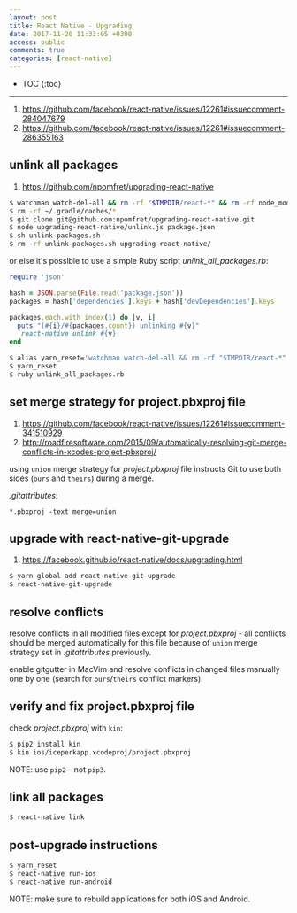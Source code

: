```yaml
---
layout: post
title: React Native - Upgrading
date: 2017-11-20 11:33:05 +0300
access: public
comments: true
categories: [react-native]
---
```


<!-- more -->

* TOC
{:toc}
<hr>

1. <https://github.com/facebook/react-native/issues/12261#issuecomment-284047679>
2. <https://github.com/facebook/react-native/issues/12261#issuecomment-286355163>

unlink all packages
-------------------

1. <https://github.com/npomfret/upgrading-react-native>

```sh
$ watchman watch-del-all && rm -rf "$TMPDIR/react-*" && rm -rf node_modules/ && yarn cache clean && yarn install
$ rm -rf ~/.gradle/caches/*
$ git clone git@github.com:npomfret/upgrading-react-native.git
$ node upgrading-react-native/unlink.js package.json
$ sh unlink-packages.sh
$ rm -rf unlink-packages.sh upgrading-react-native/
```

or else it's possible to use a simple Ruby script _unlink\_all\_packages.rb_:

```ruby
require 'json'

hash = JSON.parse(File.read('package.json'))
packages = hash['dependencies'].keys + hash['devDependencies'].keys

packages.each.with_index(1) do |v, i|
  puts "(#{i}/#{packages.count}) unlinking #{v}"
  `react-native unlink #{v}`
end
```

```sh
$ alias yarn_reset='watchman watch-del-all && rm -rf "$TMPDIR/react-*" && rm -rf node_modules/ && yarn cache clean && yarn install'
$ yarn_reset
$ ruby unlink_all_packages.rb
```

set merge strategy for project.pbxproj file
-------------------------------------------

1. <https://github.com/facebook/react-native/issues/12261#issuecomment-341510929>
2. <http://roadfiresoftware.com/2015/09/automatically-resolving-git-merge-conflicts-in-xcodes-project-pbxproj/>

using `union` merge strategy for _project.pbxproj_ file instructs
Git to use both sides (`ours` and `theirs`) during a merge.

_.gitattributes_:

```
*.pbxproj -text merge=union
```

upgrade with react-native-git-upgrade
-------------------------------------

1. <https://facebook.github.io/react-native/docs/upgrading.html>

```sh
$ yarn global add react-native-git-upgrade
$ react-native-git-upgrade
```

resolve conflicts
-----------------

resolve conflicts in all modified files except for _project.pbxproj_ -
all conflicts should be merged automatically for this file because of
`union` merge strategy set in _.gitattributes_ previously.

enable gitgutter in MacVim and resolve conflicts in changed files manually
one by one (search for `ours`/`theirs` conflict markers).

verify and fix project.pbxproj file
-----------------------------------

check _project.pbxproj_ with `kin`:

```sh
$ pip2 install kin
$ kin ios/iceperkapp.xcodeproj/project.pbxproj
```

NOTE: use `pip2` - not `pip3`.

link all packages
-----------------

```sh
$ react-native link
```

post-upgrade instructions
-------------------------

```sh
$ yarn_reset
$ react-native run-ios
$ react-native run-android
```

NOTE: make sure to rebuild applications for both iOS and Android.
